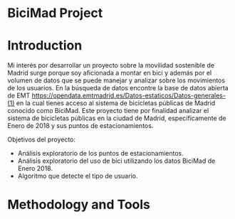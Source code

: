 # BiciMad Project

# Introduction
Mi interés por desarrollar un proyecto sobre la movilidad sostenible de Madrid surge porque soy aficionada a montar en bici y además por el volumen de datos que se puede manejar y analizar sobre los movimientos de los usuarios. En la búsqueda de datos encontre la base de datos abierta de EMT <https://opendata.emtmadrid.es/Datos-estaticos/Datos-generales-(1)> en la cual tienes acceso al sistema de bicicletas públicas de Madrid conocido como BiciMad. Este proyecto tiene por finalidad analizar el sistema de bicicletas públicas en la ciudad de Madrid, específicamente de Enero de 2018 y sus puntos de estacionamientos. 

Objetivos del proyecto:

- Análisis exploratorio de los puntos de estacionamientos.
- Análisis exploratorio del uso de bici utilizando los datos BiciMad de Enero 2018.
- Algoritmo que detecte el tipo de usuario.

# Methodology and Tools





